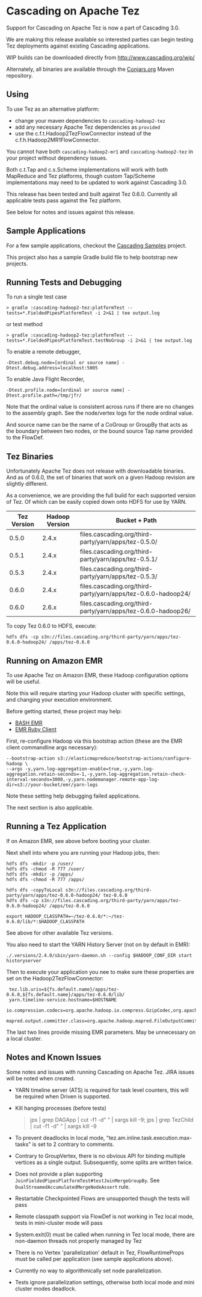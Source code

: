 # Cascading on Apache Tez

Support for Cascading on Apache Tez is now a part of Cascading 3.0. 

We are making this release available so interested parties can begin testing Tez deployments against existing 
Cascading applications.

WIP builds can be downloaded directly from http://www.cascading.org/wip/

Alternately, all binaries are available through the [Conjars.org](http://conjars.org) Maven repository.

## Using

To use Tez as an alternative platform:

* change your maven dependencies to `cascading-hadoop2-tez`
* add any necessary Apache Tez dependencies as `provided`
* use the c.f.t.Hadoop2TezFlowConnector instead of the c.f.h.Hadoop2MR1FlowConnector.

You cannot have both `cascading-hadoop2-mr1` and `cascading-hadoop2-tez` in your project without dependency issues. 

Both c.t.Tap and c.s.Scheme implementations will work with both MapReduce and Tez platforms, though custom Tap/Scheme
implementations may need to be updated to work against Cascading 3.0.

This release has been tested and built against Tez 0.6.0. Currently all applicable tests pass against the Tez platform.

See below for notes and issues against this release.

## Sample Applications

For a few sample applications, checkout the 
[Cascading Samples](https://github.com/Cascading/cascading.samples/tree/wip-3.0) project.

This project also has a sample Gradle build file to help bootstrap new projects. 

## Running Tests and Debugging

To run a single test case 

    > gradle :cascading-hadoop2-tez:platformTest --tests=*.FieldedPipesPlatformTest -i 2>&1 | tee output.log

or test method
    
    > gradle :cascading-hadoop2-tez:platformTest --tests=*.FieldedPipesPlatformTest.testNoGroup -i 2>&1 | tee output.log
  
To enable a remote debugger, 
    
    -Dtest.debug.node=[ordinal or source name] -Dtest.debug.address=localhost:5005
    
To enable Java Flight Recorder,    

    -Dtest.profile.node=[ordinal or source name] -Dtest.profile.path=/tmp/jfr/
     
Note that the ordinal value is consistent across runs if there are no changes to the assembly graph. See the node/vertex
logs for the node ordinal value.
 
And source name can be the name of a CoGroup or GroupBy that acts as the boundary between two nodes, or the bound source 
Tap name provided to the FlowDef.

## Tez Binaries

Unfortunately Apache Tez does not release with downloadable binaries. And as of 0.6.0, the set of binaries that work
on a given Hadoop revision are slightly different.

As a convenience, we are providing the full build for each supported version of Tez. Of which can be easily copied down
onto HDFS for use by YARN.

| Tez Version | Hadoop Version | Bucket + Path                                                 |
|-------------|----------------|---------------------------------------------------------------|
| 0.5.0       | 2.4.x          | files.cascading.org/third-party/yarn/apps/tez-0.5.0/          |
| 0.5.1       | 2.4.x          | files.cascading.org/third-party/yarn/apps/tez-0.5.1/          |
| 0.5.3       | 2.4.x          | files.cascading.org/third-party/yarn/apps/tez-0.5.3/          |
| 0.6.0       | 2.4.x          | files.cascading.org/third-party/yarn/apps/tez-0.6.0-hadoop24/ |
| 0.6.0       | 2.6.x          | files.cascading.org/third-party/yarn/apps/tez-0.6.0-hadoop26/ |

To copy Tez 0.6.0 to HDFS, execute:

    hdfs dfs -cp s3n://files.cascading.org/third-party/yarn/apps/tez-0.6.0-hadoop24/ /apps/tez-0.6.0

## Running on Amazon EMR

To use Apache Tez on Amazon EMR, these Hadoop configuration options will be useful.

Note this will require starting your Hadoop cluster with specific settings, and changing your execution environment.

Before getting started, these project may help: 
  
  * [BASH EMR](https://github.com/cwensel/bash-emr)
  * [EMR Ruby Client](https://aws.amazon.com/developertools/2264)

First, re-configure Hadoop via this bootstrap action (these are the EMR client commandline args necessary):

    --bootstrap-action s3://elasticmapreduce/bootstrap-actions/configure-hadoop \
    --args -y,yarn.log-aggregation-enable=true,-y,yarn.log-aggregation.retain-seconds=-1,-y,yarn.log-aggregation.retain-check-interval-seconds=3000,-y,yarn.nodemanager.remote-app-log-dir=s3://your-bucket/emr/yarn-logs

Note these setting help debugging failed applications.

The next section is also applicable.

## Running a Tez Application

If on Amazon EMR, see above before booting your cluster.

Next shell into where you are running your Hadoop jobs, then:

    hdfs dfs -mkdir -p /user/
    hdfs dfs -chmod -R 777 /user/
    hdfs dfs -mkdir -p /apps/
    hdfs dfs -chmod -R 777 /apps/
     
    hdfs dfs -copyToLocal s3n://files.cascading.org/third-party/yarn/apps/tez-0.6.0-hadoop24/ tez-0.6.0
    hdfs dfs -cp s3n://files.cascading.org/third-party/yarn/apps/tez-0.6.0-hadoop24/ /apps/tez-0.6.0
     
    export HADOOP_CLASSPATH=~/tez-0.6.0/*:~/tez-0.6.0/lib/*:$HADOOP_CLASSPATH

See above for other available Tez versions.     
     
You also need to start the YARN History Server (not on by default in EMR):
     
    ./.versions/2.4.0/sbin/yarn-daemon.sh --config $HADOOP_CONF_DIR start historyserver

Then to execute your application you nee to make sure these properties are set on the Hadoop2TezFlowConnector:
 
     tez.lib.uris=${fs.default.name}/apps/tez-0.6.0,${fs.default.name}/apps/tez-0.6.0/lib/
     yarn.timeline-service.hostname=$HOSTNAME
     io.compression.codecs=org.apache.hadoop.io.compress.GzipCodec,org.apache.hadoop.io.compress.DefaultCodec,org.apache.hadoop.io.compress.BZip2Codec,org.apache.hadoop.io.compress.SnappyCodec
     mapred.output.committer.class=org.apache.hadoop.mapred.FileOutputCommitter

The last two lines provide missing EMR parameters. May be unnecessary on a local cluster. 

## Notes and Known Issues

Some notes and issues with running Cascading on Apache Tez. JIRA issues will be noted when created.

* YARN timeline server (ATS) is required for task level counters, this will be required when Driven is supported.

* Kill hanging processes (before tests)

    > jps | grep DAGApp | cut -f1 -d" " | xargs kill -9; jps | grep TezChild | cut -f1 -d" " | xargs kill -9
    
* To prevent deadlocks in local mode, "tez.am.inline.task.execution.max-tasks" is set to 2 contrary to comments.

* Contrary to GroupVertex, there is no obvious API for binding multiple vertices as a single output. Subsequently, some
  splits are written twice.
    
* Does not provide a plan supporting `JoinFieldedPipesPlatformTest#testJoinMergeGroupBy`. See 
  `DualStreamedAccumulatedMergeNodeAssert` rule.

* Restartable Checkpointed Flows are unsupported though the tests will pass

* Remote classpath support via FlowDef is not working in Tez local mode, tests in mini-cluster mode will pass

* System.exit(0) must be called when running in Tez local mode, there are non-daemon threads not properly managed by Tez

* There is no Vertex 'parallelization' default in Tez, FlowRuntimeProps must be called per application (see sample 
  applications above).

* Currently no way to algorithmically set node parallelization.

* Tests ignore parallelization settings, otherwise both local mode and mini cluster modes deadlock.
    
